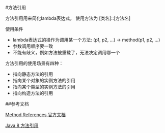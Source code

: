 #方法引用

方法引用用来简化lambda表达式。 使用方法为 [类名]::[方法名]

使用条件
* lambda表达式的操作为调用某一个方法: (p1, p2, ...) -> method(p1, p2, ...)
* 参数调用顺序要一致
* 不能有歧义，例如方法被重载了，无法决定调用哪一个

方法引用的使用场景有四种：
* 指向静态方法的引用
* 指向某个对象的实例方法的引用
* 指向某个类型的实例方法的引用
* 指向构造方法的引用


##参考文档

[Method References 官方文档](https://docs.oracle.com/javase/tutorial/java/javaOO/methodreferences.html)

[Java 8 方法引用](http://liwenkun.me/2017/03/23/java-8-method-references/)